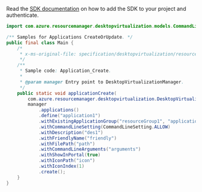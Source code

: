Read the [SDK documentation](https://github.com/Azure/azure-sdk-for-java/blob/azure-resourcemanager-desktopvirtualization_1.0.0-beta.1/sdk/desktopvirtualization/azure-resourcemanager-desktopvirtualization/README.md) on how to add the SDK to your project and authenticate.

```java
import com.azure.resourcemanager.desktopvirtualization.models.CommandLineSetting;

/** Samples for Applications CreateOrUpdate. */
public final class Main {
    /*
     * x-ms-original-file: specification/desktopvirtualization/resource-manager/Microsoft.DesktopVirtualization/preview/2021-09-03-preview/examples/Application_Create.json
     */
    /**
     * Sample code: Application_Create.
     *
     * @param manager Entry point to DesktopVirtualizationManager.
     */
    public static void applicationCreate(
        com.azure.resourcemanager.desktopvirtualization.DesktopVirtualizationManager manager) {
        manager
            .applications()
            .define("application1")
            .withExistingApplicationGroup("resourceGroup1", "applicationGroup1")
            .withCommandLineSetting(CommandLineSetting.ALLOW)
            .withDescription("des1")
            .withFriendlyName("friendly")
            .withFilePath("path")
            .withCommandLineArguments("arguments")
            .withShowInPortal(true)
            .withIconPath("icon")
            .withIconIndex(1)
            .create();
    }
}
```
